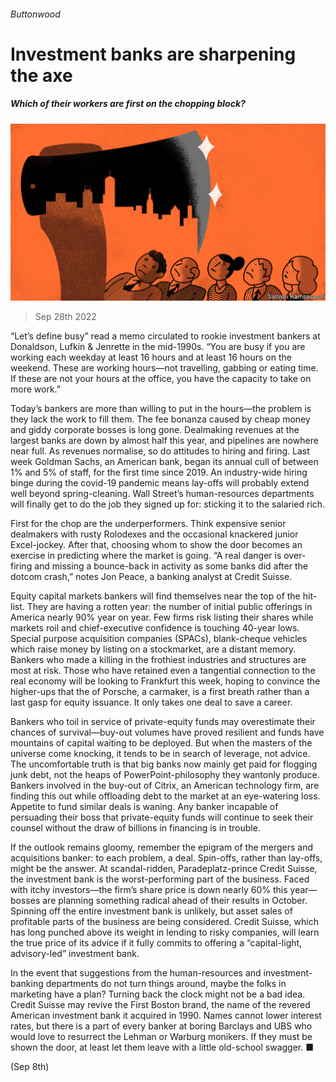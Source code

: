 ###### Buttonwood

# Investment banks are sharpening the axe 

##### Which of their workers are first on the chopping block? 

![image](images/20221001_FND002.jpg) 

> Sep 28th 2022 

“Let’s define busy” read a memo circulated to rookie investment bankers at Donaldson, Lufkin &amp; Jenrette in the mid-1990s. “You are busy if you are working each weekday at least 16 hours and at least 16 hours on the weekend. These are working hours—not travelling, gabbing or eating time. If these are not your hours at the office, you have the capacity to take on more work.”

Today’s bankers are more than willing to put in the hours—the problem is they lack the work to fill them. The fee bonanza caused by cheap money and giddy corporate bosses is long gone. Dealmaking revenues at the largest banks are down by almost half this year, and pipelines are nowhere near full. As revenues normalise, so do attitudes to hiring and firing. Last week Goldman Sachs, an American bank, began its annual cull of between 1% and 5% of staff, for the first time since 2019. An industry-wide hiring binge during the covid-19 pandemic means lay-offs will probably extend well beyond spring-cleaning. Wall Street’s human-resources departments will finally get to do the job they signed up for: sticking it to the salaried rich.

First for the chop are the underperformers. Think expensive senior dealmakers with rusty Rolodexes and the occasional knackered junior Excel-jockey. After that, choosing whom to show the door becomes an exercise in predicting where the market is going. “A real danger is over-firing and missing a bounce-back in activity as some banks did after the dotcom crash,” notes Jon Peace, a banking analyst at Credit Suisse. 

Equity capital markets bankers will find themselves near the top of the hit-list. They are having a rotten year: the number of initial public offerings in America  nearly 90% year on year. Few firms risk listing their shares while markets roil and chief-executive confidence is touching 40-year lows. Special purpose acquisition companies (SPACs), blank-cheque vehicles which raise money by listing on a stockmarket, are a distant memory. Bankers who made a killing in the frothiest industries and structures are most at risk. Those who have retained even a tangential connection to the real economy will be looking to Frankfurt this week, hoping to convince the higher-ups that the  of Porsche, a carmaker, is a first breath rather than a last gasp for equity issuance. It only takes one deal to save a career.

Bankers who toil in service of private-equity funds may overestimate their chances of survival—buy-out volumes have proved resilient and funds have mountains of capital waiting to be deployed. But when the masters of the universe come knocking, it tends to be in search of leverage, not advice. The uncomfortable truth is that big banks now mainly get paid for flogging junk debt, not the heaps of PowerPoint-philosophy they wantonly produce. Bankers involved in the buy-out of Citrix, an American technology firm, are finding this out while offloading debt to the market at an eye-watering loss. Appetite to fund similar deals is waning. Any banker incapable of persuading their boss that private-equity funds will continue to seek their counsel without the draw of billions in financing is in trouble.

If the outlook remains gloomy, remember the epigram of the mergers and acquisitions banker: to each problem, a deal. Spin-offs, rather than lay-offs, might be the answer. At scandal-ridden, Paradeplatz-prince Credit Suisse, the investment bank is the worst-performing part of the business. Faced with itchy investors—the firm’s share price is down nearly 60% this year—bosses are planning something radical ahead of their results in October. Spinning off the entire investment bank is unlikely, but asset sales of profitable parts of the business are being considered. Credit Suisse, which has long punched above its weight in lending to risky companies, will learn the true price of its advice if it fully commits to offering a “capital-light, advisory-led” investment bank. 

In the event that suggestions from the human-resources and investment-banking departments do not turn things around, maybe the folks in marketing have a plan? Turning back the clock might not be a bad idea. Credit Suisse may revive the First Boston brand, the name of the revered American investment bank it acquired in 1990. Names cannot lower interest rates, but there is a part of every banker at boring Barclays and UBS who would love to resurrect the Lehman or Warburg monikers. If they must be shown the door, at least let them leave with a little old-school swagger. ■




 (Sep 8th)


